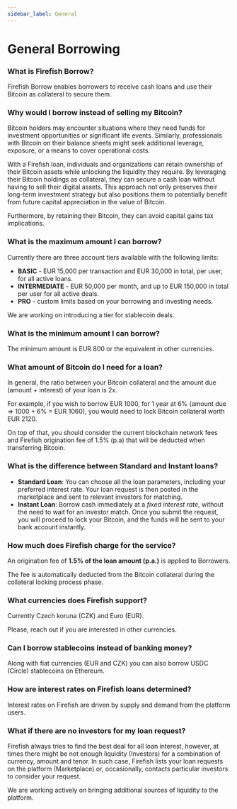 ```yaml
---
sidebar_label: General
---
```


# General Borrowing

### What is Firefish Borrow?

Firefish Borrow enables borrowers to receive cash loans and use their Bitcoin as collateral to secure them.

### Why would I borrow instead of selling my Bitcoin?

Bitcoin holders may encounter situations where they need funds for investment opportunities or significant life events. Similarly, professionals with Bitcoin on their balance sheets might seek additional leverage, exposure, or a means to cover operational costs.

With a Firefish loan, individuals and organizations can retain ownership of their Bitcoin assets while unlocking the liquidity they require. By leveraging their Bitcoin holdings as collateral, they can secure a cash loan without having to sell their digital assets. This approach not only preserves their long-term investment strategy but also positions them to potentially benefit from future capital appreciation in the value of Bitcoin.

Furthermore, by retaining their Bitcoin, they can avoid capital gains tax implications.

### What is the maximum amount I can borrow?

Currently there are three account tiers available with the following limits:

- **BASIC** - EUR 15,000 per transaction and EUR 30,000 in total, per user, for all active loans.
- **INTERMEDIATE** - EUR 50,000 per month, and up to EUR 150,000 in total per user for all active deals.
- **PRO** - custom limits based on your borrowing and investing needs.

We are working on introducing a tier for stablecoin deals.

### What is the minimum amount I can borrow?

The minimum amount is EUR 800 or the equivalent in other currencies.

### What amount of Bitcoin do I need for a loan?

In general, the ratio between your Bitcoin collateral and the amount due (amount + interest) of your loan is 2x.

For example, if you wish to borrow EUR 1000, for 1 year at 6% (amount due ⇒ 1000 + 6% = EUR 1060), you would need to lock Bitcoin collateral worth EUR 2120.

On top of that, you should consider the current blockchain network fees and Firefish origination fee of 1.5% (p.a) that will be deducted when transferring Bitcoin.

### What is the difference between Standard and Instant loans?

- **Standard Loan**: You can choose all the loan parameters, including your preferred interest rate. Your loan request is then posted in the marketplace and sent to relevant investors for matching.
- **Instant Loan**: Borrow cash immediately at a *fixed interest rate*, without the need to wait for an investor match. Once you submit the request, you will proceed to lock your Bitcoin, and the funds will be sent to your bank account instantly.

### How much does Firefish charge for the service?

An origination fee of **1.5% of the loan amount (p.a.)** is applied to Borrowers.

The fee is automatically deducted from the Bitcoin collateral during the collateral locking process phase.

### What currencies does Firefish support?

Currently Czech koruna (CZK) and Euro (EUR).

Please, reach out if you are interested in other currencies.

### Can I borrow stablecoins instead of banking money?

Along with fiat currencies (EUR and CZK) you can also borrow USDC (Circle) stablecoins on Ethereum.

### How are interest rates on Firefish loans determined?

Interest rates on Firefish are driven by supply and demand from the platform users.

### What if there are no investors for my loan request?

Firefish always tries to find the best deal for all loan interest, however, at times there might be not enough liquidity (Investors) for a combination of currency, amount and tenor. In such case, Firefish lists your loan requests on the platform (Marketplace) or, occasionally, contacts particular investors to consider your request.

We are working actively on bringing additional sources of liquidity to the platform.